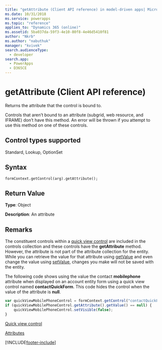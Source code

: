 ```yaml
---
title: "getAttribute (Client API reference) in model-driven apps| MicrosoftDocs"
ms.date: 10/31/2018
ms.service: powerapps
ms.topic: "reference"
applies_to: "Dynamics 365 (online)"
ms.assetid: 5ba037da-59f3-4e10-80f8-4e46d5410f81
author: "Nkrb"
ms.author: "nabuthuk"
manager: "kvivek"
search.audienceType: 
  - developer
search.app: 
  - PowerApps
  - D365CE
---
```

# getAttribute (Client API reference)



Returns the attribute that the control is bound to.

Controls that aren’t bound to an attribute (subgrid, web resource, and IFRAME) don’t have this method. An error will be thrown if you attempt to use this method on one of these controls. 

## Control types supported

Standard, Lookup, OptionSet

## Syntax

`formContext.getControl(arg).getAttribute();`

## Return Value

**Type**: Object

**Description**: An attribute

## Remarks

The constituent controls within a [quick view control](../formContext-ui-quickForms.md) are included in the controls collection and these controls have the **getAttribute** method. However, the attribute is not part of the attribute collection for the entity. While you can retrieve the value for that attribute using [getValue](../attributes/getValue.md) and even change the value using [setValue](../attributes/setValue.md), changes you make will not be saved with the entity.
 
The following code shows using the value the contact **mobilephone** attribute when displayed on an account entity form using a quick view control named **contactQuickForm**. This code hides the control when the value of the attribute is **null**.

```JavaScript
var quickViewMobilePhoneControl = formContext.getControl("contactQuickForm_contactQuickForm_contact_mobilephone");
if (quickViewMobilePhoneControl.getAttribute().getValue() == null) {
    quickViewMobilePhoneControl.setVisible(false);
}
```


[Quick view control](../formContext-ui-quickForms.md)

[Attributes](../attributes.md)




[!INCLUDE[footer-include](../../../../../includes/footer-banner.md)]